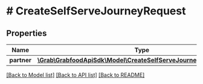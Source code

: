 # # CreateSelfServeJourneyRequest

## Properties

Name | Type | Description | Notes
------------ | ------------- | ------------- | -------------
**partner** | [**\Grab\GrabfoodApiSdk\Model\CreateSelfServeJourneyRequestPartner**](CreateSelfServeJourneyRequestPartner.md) |  |

[[Back to Model list]](../../README.md#models) [[Back to API list]](../../README.md#endpoints) [[Back to README]](../../README.md)
